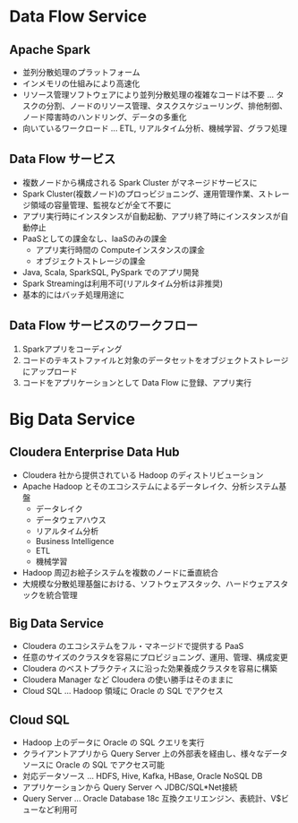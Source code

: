 # Data Flow Service
## Apache Spark
- 並列分散処理のプラットフォーム
- インメモリの仕組みにより高速化
- リソース管理ソフトウェアにより並列分散処理の複雑なコードは不要 ... タスクの分割、ノードのリソース管理、タスクスケジューリング、排他制御、ノード障害時のハンドリング、データの多重化
- 向いているワークロード ... ETL, リアルタイム分析、機械学習、グラフ処理

## Data Flow サービス
- 複数ノードから構成される Spark Cluster がマネージドサービスに
- Spark Cluster(複数ノード)のプロっビジョニング、運用管理作業、ストレージ領域の容量管理、監視などが全て不要に
- アプリ実行時にインスタンスが自動起動、アプリ終了時にインスタンスが自動停止
- PaaSとしての課金なし、IaaSのみの課金
  + アプリ実行時間の Computeインスタンスの課金
  + オブジェクトストレージの課金
- Java, Scala, SparkSQL, PySpark でのアプリ開発
- Spark Streamingは利用不可(リアルタイム分析は非推奨)
- 基本的にはバッチ処理用途に

## Data Flow サービスのワークフロー
1. Sparkアプリをコーディング
2. コードのテキストファイルと対象のデータセットをオブジェクトストレージにアップロード
3. コードをアプリケーションとして Data Flow に登録、アプリ実行

# Big Data Service

## Cloudera Enterprise Data Hub
- Cloudera 社から提供されている Hadoop のディストリビューション
- Apache Hadoop とそのエコシステムによるデータレイク、分析システム基盤
  + データレイク
  + データウェアハウス
  + リアルタイム分析
  + Business Intelligence
  + ETL
  + 機械学習
- Hadoop 周辺お絵子システムを複数のノードに垂直統合
- 大規模な分散処理基盤における、ソフトウェアスタック、ハードウェアスタックを統合管理

## Big Data Service
- Cloudera のエコシステムをフル・マネージドで提供する PaaS
- 任意のサイズのクラスタを容易にプロビジョニング、運用、管理、構成変更
- Cloudera のベストプラクティスに沿った効果養成クラスタを容易に構築
- Cloudera Manager など Cloudera の使い勝手はそのままに
- Cloud SQL ... Hadoop 領域に Oracle の SQL でアクセス

## Cloud SQL
- Hadoop 上のデータに Oracle の SQL クエリを実行
- クライアントアプリから Query Server 上の外部表を経由し、様々なデータソースに Oracle の SQL でアクセス可能
- 対応データソース ... HDFS, Hive, Kafka, HBase, Oracle NoSQL DB
- アプリケーションから Query Server へ JDBC/SQL*Net接続
- Query Server ... Oracle Database 18c 互換クエリエンジン、表統計、V$ビューなど利用可
